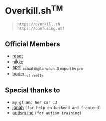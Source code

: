 # Overkill.sh<sup>TM</sup>
> `https://overkill.sh` <br/>
> `https://confusing.wtf` <br/>

## Official Members
- [reset](https://github.com/resetd3v)
- [nikko](https://github.com/n-ikko)
- [april](https://github.com/methodhandle) <sub>actual digital witch :3 expert hv pro</sub>
- [boder](https://github.com/Body-Alhoha)<sub>_`not really`_</sub>

## Special thanks to
- `my gf and her car :3`
- [jonah](https://github.com/nopjo) `(for help on backend and frontend)`
- [autism inc](https://discord.gg/bukkit) `(for autism training)`
